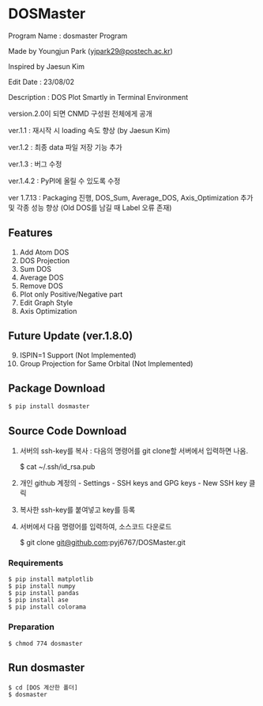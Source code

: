 # DOSMaster
Program Name : dosmaster Program

Made by Youngjun Park (yjpark29@postech.ac.kr)

Inspired by Jaesun Kim

Edit Date : 23/08/02

Description : DOS Plot Smartly in Terminal Environment


version.2.0이 되면 CNMD 구성원 전체에게 공개


ver.1.1 : 재시작 시 loading 속도 향상 (by Jaesun Kim)

ver.1.2 : 최종 data 파일 저장 기능 추가

ver.1.3 : 버그 수정

ver.1.4.2 : PyPI에 올릴 수 있도록 수정

ver 1.7.13 : Packaging 진행, DOS_Sum, Average_DOS, Axis_Optimization 추가 및 각종 성능 향상 (Old DOS를 남길 때 Label 오류 존재)


## Features
1) Add Atom DOS
2) DOS Projection
3) Sum DOS
4) Average DOS
5) Remove DOS
6) Plot only Positive/Negative part
7) Edit Graph Style
8) Axis Optimization


## Future Update (ver.1.8.0)
9) ISPIN=1 Support (Not Implemented)
10) Group Projection for Same Orbital (Not Implemented)


## Package Download

    $ pip install dosmaster


## Source Code Download

   1) 서버의 ssh-key를 복사 : 다음의 명령어를 git clone할 서버에서 입력하면 나옴.


         $ cat ~/.ssh/id_rsa.pub
   3) 개인 github 계정의 - Settings - SSH keys and GPG keys - New SSH key 클릭
   4) 복사한 ssh-key를 붙여넣고 key를 등록
   5) 서버에서 다음 명령어를 입력하여, 소스코드 다운로드

         $ git clone git@github.com:pyj6767/DOSMaster.git

### Requirements

    $ pip install matplotlib
    $ pip install numpy
    $ pip install pandas
    $ pip install ase
    $ pip install colorama


### Preparation

    $ chmod 774 dosmaster

## Run dosmaster

    $ cd [DOS 계산한 폴더]
    $ dosmaster

